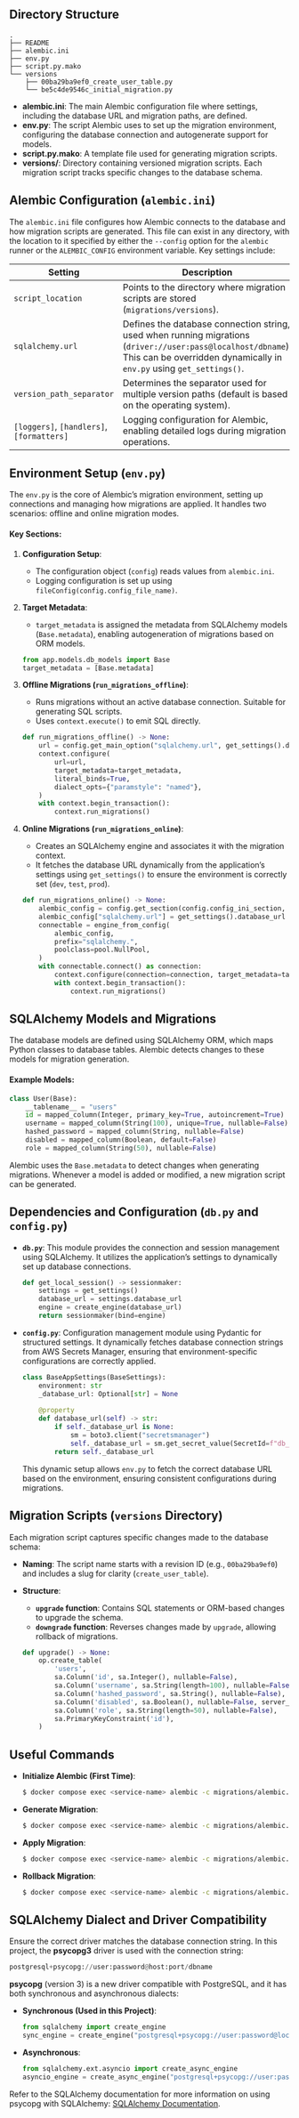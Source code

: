 ## Directory Structure

```
.
├── README
├── alembic.ini
├── env.py
├── script.py.mako
└── versions
    ├── 00ba29ba9ef0_create_user_table.py
    └── be5c4de9546c_initial_migration.py
```

- **alembic.ini**: The main Alembic configuration file where settings, including the database URL and migration paths, are defined.
- **env.py**: The script Alembic uses to set up the migration environment, configuring the database connection and autogenerate support for models.
- **script.py.mako**: A template file used for generating migration scripts.
- **versions/**: Directory containing versioned migration scripts. Each migration script tracks specific changes to the database schema.

## Alembic Configuration (`alembic.ini`)

The `alembic.ini` file configures how Alembic connects to the database and how migration scripts are generated. This file can exist in any directory, with the location to it specified by either the `--config` option for the `alembic` runner or the `ALEMBIC_CONFIG` environment variable. Key settings include:

| Setting                   | Description                                                                                             |
|--------------------------|---------------------------------------------------------------------------------------------------------|
| `script_location`        | Points to the directory where migration scripts are stored (`migrations/versions`).                      |
| `sqlalchemy.url`         | Defines the database connection string, used when running migrations (`driver://user:pass@localhost/dbname`). This can be overridden dynamically in `env.py` using `get_settings()`. |
| `version_path_separator` | Determines the separator used for multiple version paths (default is based on the operating system).      |
| `[loggers]`, `[handlers]`, `[formatters]` | Logging configuration for Alembic, enabling detailed logs during migration operations. |

## Environment Setup (`env.py`)

The `env.py` is the core of Alembic’s migration environment, setting up connections and managing how migrations are applied. It handles two scenarios: offline and online migration modes.

#### Key Sections:

1. **Configuration Setup**:

    - The configuration object (`config`) reads values from `alembic.ini`.
    - Logging configuration is set up using `fileConfig(config.config_file_name)`.

2. **Target Metadata**:
   
    - `target_metadata` is assigned the metadata from SQLAlchemy models (`Base.metadata`), enabling autogeneration of migrations based on ORM models.
   
    ```python
    from app.models.db_models import Base
    target_metadata = [Base.metadata]
    ```

3. **Offline Migrations (`run_migrations_offline`)**:

    - Runs migrations without an active database connection. Suitable for generating SQL scripts.
    - Uses `context.execute()` to emit SQL directly.
   
    ```python
    def run_migrations_offline() -> None:
        url = config.get_main_option("sqlalchemy.url", get_settings().database_url)
        context.configure(
            url=url,
            target_metadata=target_metadata,
            literal_binds=True,
            dialect_opts={"paramstyle": "named"},
        )
        with context.begin_transaction():
            context.run_migrations()
    ```

4. **Online Migrations (`run_migrations_online`)**:
   
    - Creates an SQLAlchemy engine and associates it with the migration context.
    - It fetches the database URL dynamically from the application’s settings using `get_settings()` to ensure the environment is correctly set (`dev`, `test`, `prod`).

    ```python
    def run_migrations_online() -> None:
        alembic_config = config.get_section(config.config_ini_section, {})
        alembic_config["sqlalchemy.url"] = get_settings().database_url
        connectable = engine_from_config(
            alembic_config,
            prefix="sqlalchemy.",
            poolclass=pool.NullPool,
        )
        with connectable.connect() as connection:
            context.configure(connection=connection, target_metadata=target_metadata)
            with context.begin_transaction():
                context.run_migrations()
    ```

## SQLAlchemy Models and Migrations

The database models are defined using SQLAlchemy ORM, which maps Python classes to database tables. Alembic detects changes to these models for migration generation.

#### Example Models:

```python
class User(Base):
    __tablename__ = "users"
    id = mapped_column(Integer, primary_key=True, autoincrement=True)
    username = mapped_column(String(100), unique=True, nullable=False)
    hashed_password = mapped_column(String, nullable=False)
    disabled = mapped_column(Boolean, default=False)
    role = mapped_column(String(50), nullable=False)
```

Alembic uses the `Base.metadata` to detect changes when generating migrations. Whenever a model is added or modified, a new migration script can be generated.

## Dependencies and Configuration (`db.py` and `config.py`)

- **`db.py`**: This module provides the connection and session management using SQLAlchemy. It utilizes the application’s settings to dynamically set up database connections.
  
  ```python
  def get_local_session() -> sessionmaker:
      settings = get_settings()
      database_url = settings.database_url
      engine = create_engine(database_url)
      return sessionmaker(bind=engine)
  ```

- **`config.py`**: Configuration management module using Pydantic for structured settings. It dynamically fetches database connection strings from AWS Secrets Manager, ensuring that environment-specific configurations are correctly applied.

  ```python
  class BaseAppSettings(BaseSettings):
      environment: str
      _database_url: Optional[str] = None
      
      @property
      def database_url(self) -> str:
          if self._database_url is None:
              sm = boto3.client("secretsmanager")
              self._database_url = sm.get_secret_value(SecretId=f"db_connection_string_{self.environment}")["SecretString"]
          return self._database_url
  ```

  This dynamic setup allows `env.py` to fetch the correct database URL based on the environment, ensuring consistent configurations during migrations.

## Migration Scripts (`versions` Directory)

Each migration script captures specific changes made to the database schema:

- **Naming**: The script name starts with a revision ID (e.g., `00ba29ba9ef0`) and includes a slug for clarity (`create_user_table`).

- **Structure**:

    - **`upgrade` function**: Contains SQL statements or ORM-based changes to upgrade the schema.
    - **`downgrade` function**: Reverses changes made by `upgrade`, allowing rollback of migrations.

    ```python
    def upgrade() -> None:
        op.create_table(
            'users',
            sa.Column('id', sa.Integer(), nullable=False),
            sa.Column('username', sa.String(length=100), nullable=False),
            sa.Column('hashed_password', sa.String(), nullable=False),
            sa.Column('disabled', sa.Boolean(), nullable=False, server_default=sa.text('false')),
            sa.Column('role', sa.String(length=50), nullable=False),
            sa.PrimaryKeyConstraint('id'),
        )
    ```

## Useful Commands

- **Initialize Alembic (First Time)**:

  ```bash
  $ docker compose exec <service-name> alembic -c migrations/alembic.ini init migrations
  ```

- **Generate Migration**:

  ```bash
  $ docker compose exec <service-name> alembic -c migrations/alembic.ini revision --autogenerate -m "describe change"
  ```

- **Apply Migration**:

  ```bash
  $ docker compose exec <service-name> alembic -c migrations/alembic.ini upgrade head
  ```

- **Rollback Migration**:

  ```bash
  $ docker compose exec <service-name> alembic -c migrations/alembic.ini downgrade -1
  ```

## SQLAlchemy Dialect and Driver Compatibility

Ensure the correct driver matches the database connection string. In this project, the **psycopg3** driver is used with the connection string:

```python
postgresql+psycopg://user:password@host:port/dbname
```

**psycopg** (version 3) is a new driver compatible with PostgreSQL, and it has both synchronous and asynchronous dialects:

- **Synchronous (Used in this Project)**:

    ```python
    from sqlalchemy import create_engine
    sync_engine = create_engine("postgresql+psycopg://user:password@localhost/dbname")
    ```

- **Asynchronous**:

    ```python
    from sqlalchemy.ext.asyncio import create_async_engine
    asyncio_engine = create_async_engine("postgresql+psycopg://user:password@localhost/dbname")
    ```

Refer to the SQLAlchemy documentation for more information on using psycopg with SQLAlchemy: [SQLAlchemy Documentation](https://docs.sqlalchemy.org/en/20/dialects/postgresql.html#module-sqlalchemy.dialects.postgresql.psycopg).
